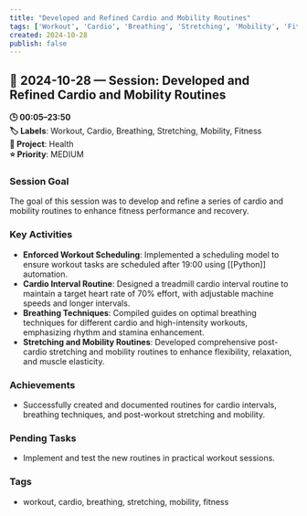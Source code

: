 ```yaml
---
title: "Developed and Refined Cardio and Mobility Routines"
tags: ['Workout', 'Cardio', 'Breathing', 'Stretching', 'Mobility', 'Fitness']
created: 2024-10-28
publish: false
---
```


## 📅 2024-10-28 — Session: Developed and Refined Cardio and Mobility Routines

**🕒 00:05–23:50**  
**🏷️ Labels**: Workout, Cardio, Breathing, Stretching, Mobility, Fitness  
**📂 Project**: Health  
**⭐ Priority**: MEDIUM  


### Session Goal
The goal of this session was to develop and refine a series of cardio and mobility routines to enhance fitness performance and recovery.

### Key Activities
- **Enforced Workout Scheduling**: Implemented a scheduling model to ensure workout tasks are scheduled after 19:00 using [[Python]] automation.
- **Cardio Interval Routine**: Designed a treadmill cardio interval routine to maintain a target heart rate of 70% effort, with adjustable machine speeds and longer intervals.
- **Breathing Techniques**: Compiled guides on optimal breathing techniques for different cardio and high-intensity workouts, emphasizing rhythm and stamina enhancement.
- **Stretching and Mobility Routines**: Developed comprehensive post-cardio stretching and mobility routines to enhance flexibility, relaxation, and muscle elasticity.

### Achievements
- Successfully created and documented routines for cardio intervals, breathing techniques, and post-workout stretching and mobility.

### Pending Tasks
- Implement and test the new routines in practical workout sessions.

### Tags
- workout, cardio, breathing, stretching, mobility, fitness
